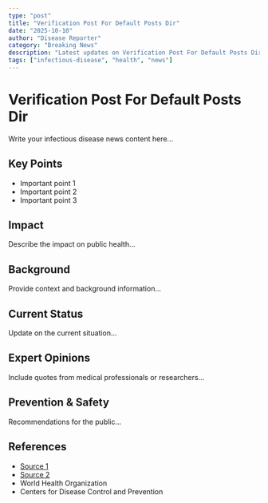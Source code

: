 ```yaml
---
type: "post"
title: "Verification Post For Default Posts Dir"
date: "2025-10-10"
author: "Disease Reporter"
category: "Breaking News"
description: "Latest updates on Verification Post For Default Posts Dir"
tags: ["infectious-disease", "health", "news"]
---
```


# Verification Post For Default Posts Dir

Write your infectious disease news content here...

## Key Points

- Important point 1
- Important point 2  
- Important point 3

## Impact

Describe the impact on public health...

## Background

Provide context and background information...

## Current Status

Update on the current situation...

## Expert Opinions

Include quotes from medical professionals or researchers...

## Prevention & Safety

Recommendations for the public...

## References

- [Source 1](https://example.com)
- [Source 2](https://example.com)
- World Health Organization
- Centers for Disease Control and Prevention
